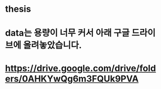# thesis

# data는 용량이 너무 커서 아래 구글 드라이브에 올려놓았습니다.
# https://drive.google.com/drive/folders/0AHKYwQg6m3FQUk9PVA

